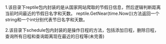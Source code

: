 1.该目录下reptile包内封装的是从国家网站爬取的节假日信息，然后逻辑判断距离当前时间最近的节假日名字和天数。 reptile.GetNear(time.Now())方法返回一个string和一个int分别代表节日名字和天数。

2.该目录下schedule包内封装的是操作日程的方法，包括添加日程，删除日程，查询所有日程和查询距离现在最近的日程等(未完善)